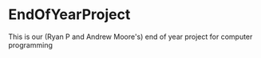 # EndOfYearProject
This is our (Ryan P and Andrew Moore's) end of year project for computer programming
